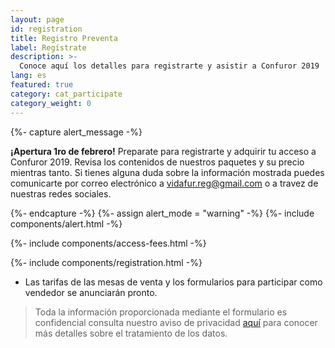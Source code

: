 ```yaml
---
layout: page
id: registration
title: Registro Preventa
label: Regístrate
description: >-
  Conoce aquí los detalles para registrarte y asistir a Confuror 2019
lang: es
featured: true
category: cat_participate
category_weight: 0
---
```


{%- capture alert_message -%}
  <p><b>¡Apertura 1ro de febrero!</b> Preparate para registrarte y adquirir tu acceso a Confuror 2019. Revisa los contenidos de nuestros paquetes y su precio mientras tanto. Si tienes alguna duda sobre la información mostrada puedes comunicarte por correo electrónico a <a href="mailto:vidafur.reg@gmail.com">vidafur.reg@gmail.com</a> o a travez de nuestras redes sociales.</p>
{%- endcapture -%}
{%- assign alert_mode = "warning" -%}
{%- include components/alert.html -%}

{%- include components/access-fees.html -%}

{%- include components/registration.html -%}

- Las tarifas de las mesas de venta y los formularios para participar como vendedor se anunciarán pronto.

> Toda la información proporcionada mediante el formulario es confidencial consulta nuestro aviso de privacidad [aquí](/en/acerca_de/privacidad/) para conocer más detalles sobre el tratamiento de los datos.